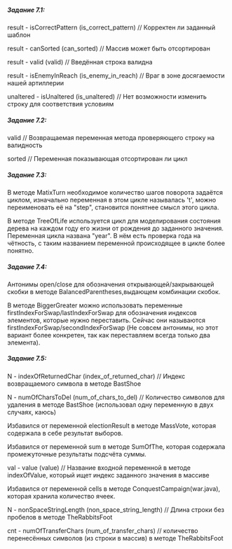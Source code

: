 ##### Задание 7.1:

result - isCorrectPattern (is_correct_pattern) // Корректен ли заданный шаблон

result - canSorted (can_sorted) // Массив может быть отсортирован

result - valid (valid) // Введённая строка валидна

result - isEnemyInReach (is_enemy_in_reach) // Враг в зоне досягаемости нашей артиллерии

unaltered - isUnaltered (is_unaltered) // Нет возможности изменить строку для соответствия условиям

##### Задание 7.2:

valid // Возвращаемая переменная метода проверяющего строку на валидность

sorted // Переменная показывающая отсортирован ли цикл

##### Задание 7.3:

В методе MatixTurn необходимое количество шагов поворота задаётся циклом, изначально переменная в этом цикле называлась 't', можно переименовать её на "step", становится понятнее смысл этого цикла.

В методе TreeOfLife используется цикл для моделирования состояния дерева на каждом году его жизни от рождения до заданного значения. Переменная цикла названа "year". В нём есть проверка года на чётность, с таким названием переменной происходящее в цикле более понятно.

##### Задание 7.4:

Антонимы open/close для обозначения открывающей/закрывающей скобки в методе BalancedParentheses,выдающем комбинации скобок.

В методе BiggerGreater можно использовать переменные firstIndexForSwap/lastIndexForSwap для обозначения индексов элементов, которые нужно переставить. Сейчас они называются firstIndexForSwap/secondIndexForSwap (Не совсем антонимы, но этот вариант более конкретен, так как переставляем всегда только два элемента).

##### Задание 7.5:

N - indexOfReturnedChar (index_of_returned_char) // Индекс возвращаемого символа в методе BastShoe

N - numOfCharsToDel (num_of_chars_to_del) // Количество символов для удаления в методе BastShoe (использовал одну переменную в двух случаях, каюсь)

Избавился от переменной electionResult в методе MassVote, которая содержала в себе результат выборов.

Избавился от переменной sum в методе SumOfThe, которая содержала промежуточные результаты подсчёта суммы.

val - value (value) // Название входной переменной в методе indexOfValue, который ищет индекс заданного значения в массиве

Избавился от переменной cells в методе ConquestCampaign(war.java), которая хранила количество ячеек.

N - nonSpaceStringLength (non_space_string_length) // Длина строки без пробелов в методе TheRabbitsFoot

cnt - numOfTransferChars (num_of_transfer_chars) // количество перенесённых символов (из строки в массив) в методе TheRabbitsFoot